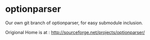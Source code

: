 optionparser
============

Our own git branch of optionparser, for easy submodule inclusion. 

Origional Home is at : http://sourceforge.net/projects/optionparser/

